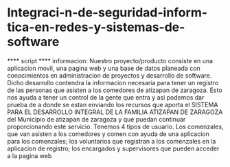 # Integraci-n-de-seguridad-inform-tica-en-redes-y-sistemas-de-software

**** script ****
informacion:
Nuestro proyecto/producto consiste en una aplicacion movil, una pagina web y una base de datos planeada con conocimientos en administracion de proyectos y desarrollo de software. Dicho desarrollo contendra la informacion necesaria para tener un registro de las personas que asisten a los comedores de atizapan de zaragoza. Esto nos ayuda a tener un control de la gente que entra y asi podemos dar prueba de a donde se estan enviando los recursos que aporta el SISTEMA PARA EL DESARROLLO INTEGRAL DE LA FAMILIA ATIZAPAN DE ZARAGOZA del Municipio de atizapan de zaragoza y que puedan continuar proporcionando este servicio. Tenemos 4 tipos de usuario. Los comenzales, que van asisten a los comedores y comen con ayuda de una aplicacion para los comenzales; los voluntarios que registran a los comenzales en la aplicacion de registro; los encargados y supervisores que pueden acceder a la pagina web
